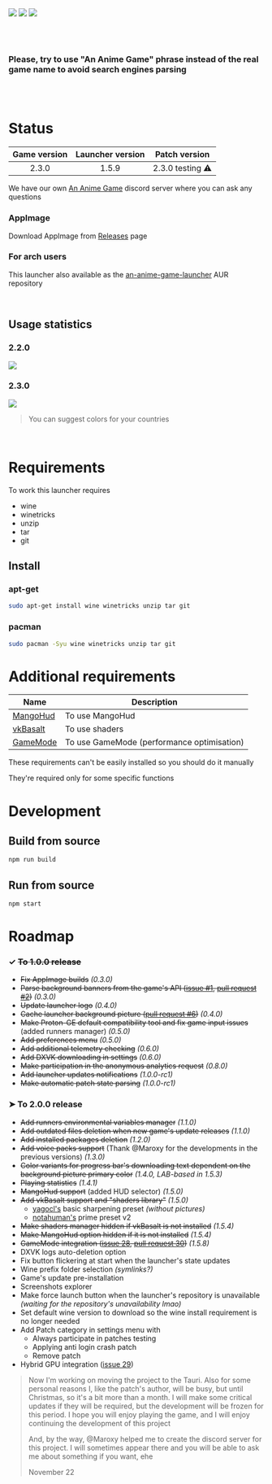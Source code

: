 <img src="repository-pics/logo.jpg">

<img src="repository-pics/launcher-main.png">

<img src="repository-pics/launcher-settings.png">

<br><br>

### Please, try to use "An Anime Game" phrase instead of the real game name to avoid search engines parsing

<br><br>

# Status

| Game version | Launcher version | Patch version |
| :---: | :---: | :---: |
| 2.3.0 | 1.5.9 | 2.3.0 testing ⚠️ |

We have our own [An Anime Game](https://discord.gg/ck37X6UWBp) discord server where you can ask any questions

### AppImage

Download AppImage from [Releases](https://notabug.org/nobody/an-anime-game-launcher/releases) page

### For arch users

This launcher also available as the [an-anime-game-launcher](https://aur.archlinux.org/packages/an-anime-game-launcher) AUR repository

<br>

## Usage statistics

### 2.2.0

<img src="repository-pics/stats/2.2.0.png">

### 2.3.0

<img src="repository-pics/stats/2.3.0.png">

> You can suggest colors for your countries

<br>

# Requirements

To work this launcher requires

* wine
* winetricks
* unzip
* tar
* git

## Install

### apt-get

```sh
sudo apt-get install wine winetricks unzip tar git
```

### pacman

```sh
sudo pacman -Syu wine winetricks unzip tar git
```

# Additional requirements

| Name | Description |
| --- | --- |
| [MangoHud](https://github.com/flightlessmango/MangoHud) | To use MangoHud |
| [vkBasalt](https://github.com/DadSchoorse/vkBasalt) | To use shaders |
| [GameMode](https://github.com/FeralInteractive/gamemode) | To use GameMode (performance optimisation) |

These requirements can't be easily installed so you should do it manually

They're required only for some specific functions

# Development

## Build from source

```sh
npm run build
```

## Run from source

```sh
npm start
```

# Roadmap

### ✓ <s>To 1.0.0 release</s>

* <s>Fix AppImage builds</s> *(0.3.0)*
* <s>Parse background banners from the game's API ([issue #1](https://notabug.org/nobody/an-anime-game-launcher/issues/1), [pull request #2](https://notabug.org/nobody/an-anime-game-launcher/pulls/2))</s> *(0.3.0)*
* <s>Update launcher logo</s> *(0.4.0)*
* <s>Cache launcher background picture ([pull request #6](https://notabug.org/nobody/an-anime-game-launcher/pulls/6))</s> *(0.4.0)*
* <s>Make Proton-GE default compatibility tool and fix game input issues</s> (added runners manager) *(0.5.0)*
* <s>Add preferences menu</s> *(0.5.0)*
* <s>Add additional telemetry checking</s> *(0.6.0)*
* <s>Add DXVK downloading in settings</s> *(0.6.0)*
* <s>Make participation in the anonymous analytics request</s> *(0.8.0)*
* <s>Add launcher updates notifications</s> *(1.0.0-rc1)*
* <s>Make automatic patch state parsing</s> *(1.0.0-rc1)*

### ➤ To 2.0.0 release

* <s>Add runners environmental variables manager</s> *(1.1.0)*
* <s>Add outdated files deletion when new game's update releases</s> *(1.1.0)*
* <s>Add installed packages deletion</s> *(1.2.0)*
* <s>Add voice packs support</s> (Thank @Maroxy for the developments in the previous versions) *(1.3.0)*
* <s>Color variants for progress bar's downloading text dependent on the background picture primary color</s> *(1.4.0, LAB-based in 1.5.3)*
* <s>Playing statistics</s> *(1.4.1)*
* <s>MangoHud support</s> (added HUD selector) *(1.5.0)*
* <s>Add vkBasalt support and "shaders library"</s> *(1.5.0)*
  - [yagocl's](https://notabug.org/Krock/GI-on-Linux/src/master/static/vkBasalt_yagocl.conf) basic sharpening preset *(without pictures)*
  - [notahuman's](https://notabug.org/Krock/GI-on-Linux/src/master/static/vkBasalt_notahuman.conf) prime preset v2
* <s>Make shaders manager hidden if vkBasalt is not installed</s> *(1.5.4)*
* <s>Make MangoHud option hidden if it is not installed</s> *(1.5.4)*
* <s>GameMode integration ([issue 28](https://notabug.org/nobody/an-anime-game-launcher/issues/28), [pull request 30](https://notabug.org/nobody/an-anime-game-launcher/pulls/30))</s> *(1.5.8)*
* DXVK logs auto-deletion option
* Fix button flickering at start when the launcher's state updates
* Wine prefix folder selection *(symlinks?)*
* Game's update pre-installation
* Screenshots explorer
* Make force launch button when the launcher's repository is unavailable *(waiting for the repository's unavailability lmao)*
* Set default wine version to download so the wine install requirement is no longer needed
* Add Patch category in settings menu with
  - Always participate in patches testing
  - Applying anti login crash patch
  - Remove patch
* Hybrid GPU integration ([issue 29](https://notabug.org/nobody/an-anime-game-launcher/issues/29))

> Now I'm working on moving the project to the Tauri. Also for some personal reasons I, like the patch's author, will be busy, but until Christmas, so it's a bit more than a month. I will make some critical updates if they will be required, but the development will be frozen for this period. I hope you will enjoy playing the game, and I will enjoy continuing the development of this project
>
> And, by the way, @Maroxy helped me to create the discord server for this project. I will sometimes appear there and you will be able to ask me about something if you want, ehe
> 
> November 22
